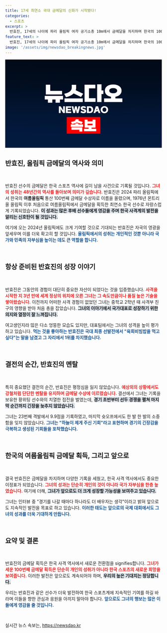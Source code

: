 ```yaml
---
title: 17세 최연소 국대 금메달의 신화가 시작됐다!
categories:
  - 스포츠
excerpt: >
  반효진, 17세의 나이에 파리 올림픽 여자 공기소총 10m에서 금메달을 차지하며 한국의 100번째 금메달 주인공이 되다. 치열한 접전 끝에 중국 선수를 0.1점 차로 꺾고 역대 최연소 금메달 기록을 세운 그녀의 눈물과 웃음 뒤에 숨겨진 이야기를 확인하세요!
feature_text: >
  반효진, 17세의 나이에 파리 올림픽 여자 공기소총 10m에서 금메달을 차지하며 한국의 100번째 금메달 주인공이 되다. 치열한 접전 끝에 중국 선수를 0.1점 차로 꺾고 역대 최연소 금메달 기록을 세운 그녀의 눈물과 웃음 뒤에 숨겨진 이야기를 확인하세요!
image: '/assets/img/newsdao_breakingnews.jpg'
---
```


<p><img src="/assets/img/newsdao_breakingnews.jpg" alt="bookingtag 속보" /></p>

<h2 data-ke-size="size26">반효진, 올림픽 금메달의 역사와 의미</h2>

<p data-ke-size="size16">&nbsp;</p>

<p>반효진 선수의 금메달은 한국 스포츠 역사에 길이 남을 사건으로 기록될 것입니다. <b><span style="color: #ee2323;">그녀의 성취는 48년간의 역사를 돌아보며 의미가 깊습니다.</span></b> 반효진은 2024 파리 올림픽에서 한국의 <b>여름올림픽</b> 통산 100번째 금메달 수상자로 이름을 올렸으며, 1976년 몬트리올 올림픽 이후 처음으로 여름올림픽에서 금메달을 획득한 최연소 한국 선수로 자랑스럽게 기록되었습니다. <b><span style="background-color: #21538527;">이 성과는 많은 후배 선수들에게 영감을 주며 한국 사격계의 발전을 알리는 신호탄이 될 것입니다.</span></b> </p>

<p>여기에 오는 2024년 올림픽에도 크게 기여할 것으로 기대되는 반효진은 자국의 영광을 앞세우며 이를 더욱 확고히 할 것입니다. <b><span style="color: #1a5490;">올림픽에서의 성취는 개인적인 것뿐 아니라 국가와 민족의 자부심을 높이는 데도 큰 역할을 합니다.</span></b></p>

<p data-ke-size="size16">&nbsp;</p>

<h2 data-ke-size="size26">항상 준비된 반효진의 성장 이야기</h2>

<p data-ke-size="size16">&nbsp;</p>

<p>반효진은 그동안의 경험이 대단히 중요한 자산이 되었다는 것을 입증했습니다. <b><span style="color: #ee2323;">사격을 시작한 지 3년 만에 세계 정상의 위치에 오른 그녀는 그 속도만큼이나 품질 높은 기술을 쌓아왔습니다.</span></b> 이전까지 어떠한 사격 경험이 없었던 그녀는 중학교 2학년 때 사격부 친구의 영향을 받아 처음 총을 잡았습니다. <b><span style="background-color: #21538527;">그녀의 이야기에서 국가대표로 성장하기 위한 의지와 열정이 잘 느껴집니다.</span></b> </p>

<p>여고생인지라 많은 다소 엉뚱한 모습도 있지만, 대표팀에서는 그녀의 성격을 높이 평가하고 있습니다. <b><span style="color: #1a5490;">먹는 것을 좋아하는 반효진은 국대 최종 선발전에서 "육회비빔밥을 먹고 싶다"는 말을 남겼고 그 자리에서 1위를 차지했습니다. </span></b></p>

<p data-ke-size="size16">&nbsp;</p>

<h2 data-ke-size="size26">결전의 순간, 반효진의 멘탈</h2>

<p data-ke-size="size16">&nbsp;</p>

<p>특히 중요했던 결전의 순간, 반효진은 평정심을 잃지 않았습니다. <b><span style="color: #ee2323;">예상외의 상황에서도 강철처럼 단단한 멘탈을 유지하며 금메달 수상에 이르렀습니다.</span></b> 결선에서 그녀는 기록을 보유한 황위팅 선수와의 치열한 접전을 벌였는데, <b><span style="background-color: #21538527;">경기 초반부터 선두 경쟁을 펼쳐 마지막 순간까지 긴장을 늦추지 않았습니다.</span></b> </p>

<p>그녀는 23번째 격발에서 9.9점을 기록하였고, 마지막 슛오프에서도 한 발 한 발의 소중함을 잊지 않았습니다. <b><span style="color: #1a5490;">그녀는 "하늘이 제게 주신 기회"라고 표현하며 경기의 긴장감을 극복하고 생성된 기회들을 포착했습니다.</span></b> </p>

<p data-ke-size="size16">&nbsp;</p>

<h2 data-ke-size="size26">한국의 여름올림픽 금메달 획득, 그리고 앞으로</h2>

<p data-ke-size="size16">&nbsp;</p>

<p>결국 반효진은 금메달을 차지하며 다양한 기록을 세웠고, 한국 사격 역사에서도 중요한 이정표가 되었습니다. <b><span style="color: #ee2323;">그녀의 성과는 단순히 개인의 것이 아니라 국가 자부심을 한층 높였습니다.</span></b> 여기에 더해, <b><span style="background-color: #21538527;">그녀가 앞으로도 더 크게 성장할 가능성을 보여주고 있습니다.</span></b> </p>

<p>그녀는 인터뷰 중 "경기를 나갈 때마다 하나라도 더 배우자는 생각"이라고 밝혀 앞으로도 지속적인 발전을 목표로 하고 있습니다. <b><span style="color: #1a5490;">이러한 태도는 앞으로의 국제 대회에서도 그녀의 성과를 더욱 기대하게 만듭니다.</span></b></p>

<p data-ke-size="size16">&nbsp;</p>

<h2 data-ke-size="size26">요약 및 결론</h2>

<p data-ke-size="size16">&nbsp;</p>

<p>반효진의 금메달 획득은 한국 사격 역사에서 새로운 전환점을 signifies합니다. <b><span style="color: #ee2323;">그녀가 세운 100번째 금메달 획득은 단순히 개인의 성취가 아니라 한국 스포츠의 새로운 희망을 보여줍니다.</span></b> 이러한 발전은 앞으로도 계속되어야 하며, <b><span style="background-color: #21538527;">우리의 높은 기대치는 정당합니다.</span></b> </p>

<p>우리는 반효진과 같은 선수가 더욱 발전하여 한국 스포츠계에 지속적인 기여를 하길 바라며 이들을 향한 관심과 응원을 아끼지 말아야 합니다. <b><span style="color: #1a5490;">앞으로도 그녀의 행보는 많은 이들에게 영감을 줄 것입니다.</span></b></p>

<p data-ke-size="size16">&nbsp;</p>
실시간 뉴스 속보는, <a href="https://newsdao.kr" rel="dofollow">https://newsdao.kr</a>


